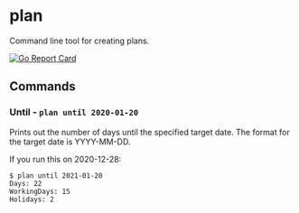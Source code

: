 # plan
Command line tool for creating plans.

[![Go Report Card](https://goreportcard.com/badge/github.com/dherbst/plan?style=flat-square)](https://goreportcard.com/report/github.com/dherbst/plan)

## Commands

### Until - `plan until 2020-01-20`
Prints out the number of days until the specified target date.  The format for the target date is YYYY-MM-DD.

If you run this on 2020-12-28:

    $ plan until 2021-01-20
    Days: 22
    WorkingDays: 15
    Holidays: 2
